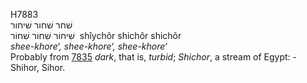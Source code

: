<body>
  <p>H7883<br>  שׁחר    שׁחור    שׁיחור  <br> שִׁיחוֹר  שִׁחוֹר  שִׁחוֹר  ‎  shı̂ychôr  shichôr  shichôr  <br><i>shee-khore‘,</i> <i>shee-khore‘,</i> <i>shee-khore‘ </i><br>Probably from <a href="h7835.htm">7835</a>  <i>dark</i>, that is, <i>turbid</i>; <i>Shichor</i>, a stream of Egypt: - Shihor, Sihor.<br></p>
 </body>